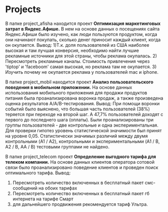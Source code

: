 # Projects

В папке project_afisha находится проект **Оптимизация маркетинговых затрат в Яндекс.Афише.** В нем на основе данных о посещениях сайта Яндекс.Афиши было изучено, как люди пользуются продуктом, когда они начинают покупать, сколько денег приносит каждый клиент, когда он окупается. 
Вывод: 
1)Т.к. доля пользователей из США наиболее высокая и там лучшая конверсия, необходимо найти лучшие рекламные источники для этой страны, чтобы реклама окупалась.
2) Пересмотреть рекламные каналы. Стоимость привлечения через 'tiptop' и 'faceboom' самая высокая, но реклама там не окупается.
3) Изучить почему не окупается реклама у пользователей mac и iphone.

В папке project_mobil находится проект **Анализ пользовательского поведения в мобильном приложении.** На основе данных использования мобильного приложения для продажи продуктов питания была проанализирована воронка продаж, а также произведена оценка результатов A/A/B-тестирования.
Вывод:
При помощи воронки событий было выяснено, что большая часть пользователей (38%) теряется при переходе на второй шаг. А 47,7% пользователей доходят с первого до последнего шага (оплаты). Были проанализированы три группы пользователей - две контрольные и одна экспериментальная. Для проверки гипотез уровень статистической значимости был принят на уровне 0,05. Статистически значимых различий между двумя контрольными (A1 / A2), контрольными и экспериментальными (A1 / B, A2 / B, AA / B) тестовыми группами не найдено.

В папке project_telecom проект **Определение выгодного тарифа для телеком компании.** На основе данных клиентов оператора сотовой связи было проанализировано поведение клиентов и проведен поиск оптимального тарифа.
Вывод:
1) Пересмотреть количество включенных в бесплатный пакет смс-сообщений на обоих тарифах
2) Пересмотреть количество включенных в бесплатный пакет гб интернета на тарифе Смарт
3) для дальнейшего продвижения рекомендуется тариф Ультра.

